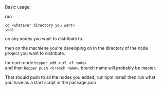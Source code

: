 Basic usage:

run
```
cd <whatever directory you want>
leaf
```
on any nodes you want to distribute to.

then on the machiene you're developing on in the directory of the node project
you want to distribute.

for each node `hopper add <url of node>`  
and then `hopper push <branch name>`, branch name will probably be master.

That should push to all the nodes you added, run npm install then run what you 
have as a start script in the package.json
